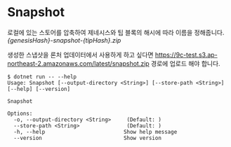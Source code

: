 # Snapshot

로컬에 있는 스토어를 압축하여 제네시스와 팁 블록의 해시에 따라 이름을 정해줍니다. *{genesisHash}-snapshot-{tipHash}.zip*

생성한 스냅샷을 론처 업데이터에서 사용하게 하고 싶다면 https://9c-test.s3.ap-northeast-2.amazonaws.com/latest/snapshot.zip
경로에 업로드 해야 합니다.

```
$ dotnet run -- --help
Usage: Snapshot [--output-directory <String>] [--store-path <String>] [--help] [--version]

Snapshot

Options:
  -o, --output-directory <String>     (Default: )
  --store-path <String>               (Default: )
  -h, --help                         Show help message
  --version                          Show version
```
